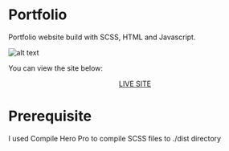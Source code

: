 # Portfolio

Portfolio website build with SCSS, HTML and Javascript.

![alt text](https://github.com/Mac-lucky/Portfolio-Landing-Page/blob/master/images/screen.png)

You can view the site below:

<p align="center"><a href="https://www.imfine.pl">LIVE SITE</a></p>

# Prerequisite

I used Compile Hero Pro to compile SCSS files to ./dist directory
